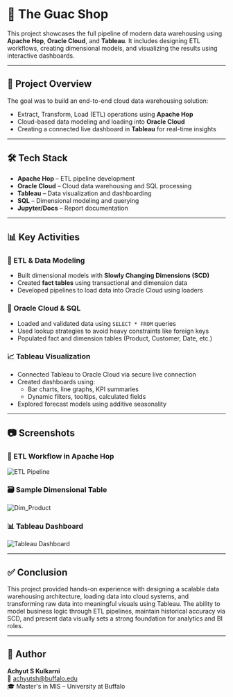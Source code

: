 # 🥑 The Guac Shop

This project showcases the full pipeline of modern data warehousing using **Apache Hop**, **Oracle Cloud**, and **Tableau**. It includes designing ETL workflows, creating dimensional models, and visualizing the results using interactive dashboards.

---

## 🧠 Project Overview

The goal was to build an end-to-end cloud data warehousing solution:
- Extract, Transform, Load (ETL) operations using **Apache Hop**
- Cloud-based data modeling and loading into **Oracle Cloud**
- Creating a connected live dashboard in **Tableau** for real-time insights

---

## 🛠 Tech Stack

- **Apache Hop** – ETL pipeline development
- **Oracle Cloud** – Cloud data warehousing and SQL processing
- **Tableau** – Data visualization and dashboarding
- **SQL** – Dimensional modeling and querying
- **Jupyter/Docs** – Report documentation

---

## 📊 Key Activities

### 🔄 ETL & Data Modeling
- Built dimensional models with **Slowly Changing Dimensions (SCD)**
- Created **fact tables** using transactional and dimension data
- Developed pipelines to load data into Oracle Cloud using loaders

### 🧪 Oracle Cloud & SQL
- Loaded and validated data using `SELECT * FROM` queries
- Used lookup strategies to avoid heavy constraints like foreign keys
- Populated fact and dimension tables (Product, Customer, Date, etc.)

### 📈 Tableau Visualization
- Connected Tableau to Oracle Cloud via secure live connection
- Created dashboards using:
  - Bar charts, line graphs, KPI summaries
  - Dynamic filters, tooltips, calculated fields
- Explored forecast models using additive seasonality

---

## 📷 Screenshots

### 📌 ETL Workflow in Apache Hop
![ETL Pipeline](pipeline_screenshot.png)

### 🗃 Sample Dimensional Table
![Dim_Product](dim_product_query.png)

### 📊 Tableau Dashboard
![Tableau Dashboard](tableau_dashboard.png)

---

## ✅ Conclusion

This project provided hands-on experience with designing a scalable data warehousing architecture, loading data into cloud systems, and transforming raw data into meaningful visuals using Tableau. The ability to model business logic through ETL pipelines, maintain historical accuracy via SCD, and present data visually sets a strong foundation for analytics and BI roles.

---

## 👤 Author

**Achyut S Kulkarni**  
📧 achyutsh@buffalo.edu  
🎓 Master's in MIS – University at Buffalo

